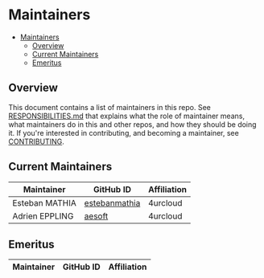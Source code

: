 # Maintainers

- [Maintainers](#maintainers)
  - [Overview](#overview)
  - [Current Maintainers](#current-maintainers)
  - [Emeritus](#emeritus)

## Overview

This document contains a list of maintainers in this repo. See [RESPONSIBILITIES.md](./RESPONSIBILITIES.md#maintainer-responsibilities) that explains what the role of maintainer means, what maintainers do in this and other repos, and how they should be doing it. If you're interested in contributing, and becoming a maintainer, see [CONTRIBUTING](./CONTRIBUTING.md).

## Current Maintainers

| Maintainer | GitHub ID | Affiliation |
|-|-|-|
| Esteban MATHIA | [estebanmathia](https://github.com/estebanmathia) | 4urcloud |
| Adrien EPPLING | [aesoft](https://github.com/aeppling) | 4urcloud |

## Emeritus

| Maintainer | GitHub ID | Affiliation |
|-|-|-|
